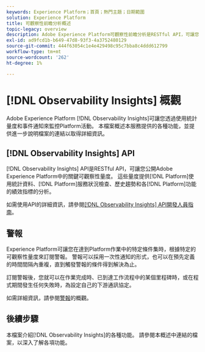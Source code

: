 ```yaml
---
keywords: Experience Platform；首頁；熱門主題；日期範圍
solution: Experience Platform
title: 可觀察性前瞻分析概述
topic-legacy: overview
description: Adobe Experience Platform可觀察性前瞻分析是RESTful API，可讓您公開Platform活動的關鍵量度。 這些量度可提供Platform使用統計資料、Platform服務運作狀況檢查、歷史趨勢和各種Platform功能效能指標的分析。
exl-id: ad9fcd1b-b649-47d8-93f3-4a3752480129
source-git-commit: 444f63054c1e4e429498c95c7bba8c4ddd612799
workflow-type: tm+mt
source-wordcount: '262'
ht-degree: 1%

---
```


# [!DNL Observability Insights] 概觀

Adobe Experience Platform [!DNL Observability Insights]可讓您透過使用統計量度和事件通知來監控Platform活動。 本檔案概述本服務提供的各種功能，並提供進一步說明檔案的連結以取得詳細資訊。

## [!DNL Observability Insights] API

[!DNL Observability Insights] API是RESTful API，可讓您公開Adobe Experience Platform中的關鍵可觀察性量度。 這些量度提供[!DNL Platform]使用統計資料、[!DNL Platform]服務狀況檢查、歷史趨勢和各[!DNL Platform]功能的績效指標的分析。

如需使用API的詳細資訊，請參閱[[!DNL Observability Insights]  API開發人員指南](./api/overview.md)。

## 警報

Experience Platform可讓您在達到Platform作業中的特定條件集時，根據特定的可觀察性量度來訂閱警報。 警報可以採用一次性通知的形式，也可以在預先定義的時間間隔內重複，直到觸發警報的條件得到解決為止。

訂閱警報後，您就可以在作業完成時、已到達工作流程中的某個里程碑時，或在程式期間發生任何失敗時，為設定自己的下游通訊協定。

如需詳細資訊，請參閱[警報](./alerts/overview.md)的概觀。

## 後續步驟

本檔案介紹[!DNL Observability Insights]的各種功能。 請參閱本概述中連結的檔案，以深入了解各項功能。
